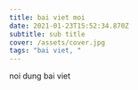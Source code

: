```yaml
---
title: bai viet moi
date: 2021-01-23T15:52:34.870Z
subtitle: sub title
cover: /assets/cover.jpg
tags: "bai viet, "
---
```

noi dung bai viet